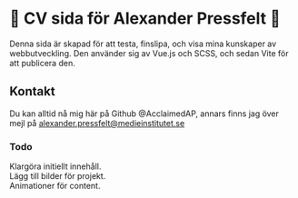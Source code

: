 # 🚀 CV sida för Alexander Pressfelt 🚀
Denna sida är skapad för att testa, finslipa, och visa mina kunskaper av webbutveckling. Den använder sig av Vue.js och SCSS, och sedan Vite för att publicera den. 

## Kontakt

Du kan alltid nå mig här på Github @AcclaimedAP, annars finns jag över mejl på alexander.pressfelt@medieinstitutet.se

### Todo

Klargöra initiellt innehåll.  
Lägg till bilder för projekt.  
Animationer för content.